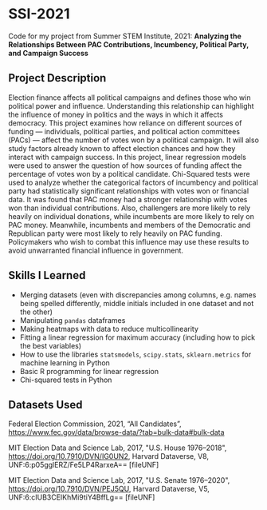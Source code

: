 # SSI-2021
Code for my project from Summer STEM Institute, 2021: **Analyzing the Relationships Between PAC Contributions, Incumbency, Political Party, and Campaign Success**

## Project Description
Election finance affects all political campaigns and defines those who win political power and influence. Understanding this relationship can highlight the influence of money in politics and the ways in which it affects democracy. This project examines how reliance on different sources of funding — individuals, political parties, and political action committees (PACs) — affect the number of votes won by a political campaign. It will also study factors already known to affect election chances and how they interact with campaign success. In this project, linear regression models were used to answer the question of how sources of funding affect the percentage of votes won by a political candidate. Chi-Squared tests were used to analyze whether the categorical factors of incumbency and political party had statistically significant relationships with votes won or financial data. It was found that PAC money had a stronger relationship with votes won than individual contributions. Also, challengers are more likely to rely heavily on individual donations, while incumbents are more likely to rely on PAC money. Meanwhile, incumbents and members of the Democratic and Republican party were most likely to rely heavily on PAC funding. Policymakers who wish to combat this influence may use these results to avoid unwarranted financial influence in government.

## Skills I Learned
 - Merging datasets (even with discrepancies among columns, e.g. names being spelled differently, middle initials included in one dataset and not the other)
 - Manipulating `pandas` dataframes
 - Making heatmaps with data to reduce multicollinearity
 - Fitting a linear regression for maximum accuracy  (including how to pick the best variables)
 - How to use the libraries `statsmodels`, `scipy.stats`, `sklearn.metrics` for machine learning in Python
 - Basic R programming for linear regression
 - Chi-squared tests in Python

## Datasets Used
Federal Election Commission, 2021, “All Candidates”, https://www.fec.gov/data/browse-data/?tab=bulk-data#bulk-data

MIT Election Data and Science Lab, 2017, "U.S. House 1976–2018", https://doi.org/10.7910/DVN/IG0UN2, Harvard Dataverse, V8, UNF:6:p05gglERZ/Fe5LP4RarxeA== [fileUNF]

MIT Election Data and Science Lab, 2017, "U.S. Senate 1976–2020", https://doi.org/10.7910/DVN/PEJ5QU, Harvard Dataverse, V5, UNF:6:cIUB3CEIKhMi9tiY4BffLg== [fileUNF]

